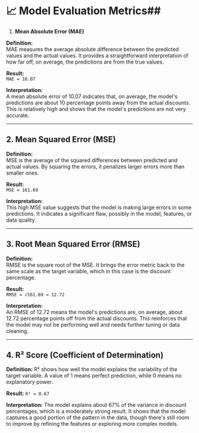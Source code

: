 # 📈 Model Evaluation Metrics##

1. **Mean Absolute Error (MAE)**

**Definition:**  
MAE measures the average absolute difference between the predicted values and the actual values. It provides a straightforward interpretation of how far off, on average, the predictions are from the true values.

**Result:**  
`MAE = 10.07`

**Interpretation:**  
A mean absolute error of 10.07 indicates that, on average, the model's predictions are about 10 percentage points away from the actual discounts. This is relatively high and shows that the model's predictions are not very accurate.

---

## 2. **Mean Squared Error (MSE)**

**Definition:**  
MSE is the average of the squared differences between predicted and actual values. By squaring the errors, it penalizes larger errors more than smaller ones.

**Result:**  
`MSE = 161.69`

**Interpretation:**  
This high MSE value suggests that the model is making large errors in some predictions. It indicates a significant flaw, possibly in the model, features, or data quality.

---

## 3. **Root Mean Squared Error (RMSE)**

**Definition:**  
RMSE is the square root of the MSE. It brings the error metric back to the same scale as the target variable, which in this case is the discount percentage.

**Result:**  
`RMSE = √161.69 ≈ 12.72`

**Interpretation:**  
An RMSE of 12.72 means the model's predictions are, on average, about 12.72 percentage points off from the actual discounts. This reinforces that the model may not be performing well and needs further tuning or data cleaning.

---

## 4. **R² Score (Coefficient of Determination)**

**Definition:**
R² shows how well the model explains the variability of the target variable. A value of 1 means perfect prediction, while 0 means no explanatory power.

**Result:**
`R² = 0.67`

**Interpretation:**
The model explains about 67% of the variance in discount percentages, which is a moderately strong result. It shows that the model captures a good portion of the pattern in the data, though there's still room to improve by refining the features or exploring more complex models.
